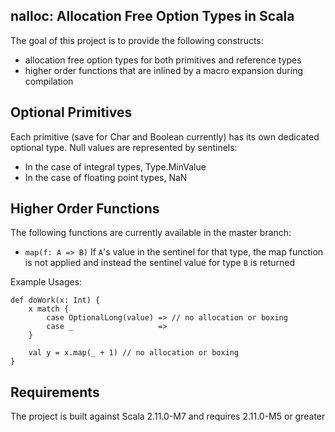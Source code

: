 nalloc: Allocation Free Option Types in Scala
------

The goal of this project is to provide the following constructs:
- allocation free option types for both primitives and reference types
- higher order functions that are inlined by a macro expansion during compilation

Optional Primitives
------

Each primitive (save for Char and Boolean currently) has its own dedicated optional type. Null values are represented by sentinels:
- In the case of integral types, Type.MinValue
- In the case of floating point types, NaN

Higher Order Functions
------

The following functions are currently available in the master branch:
- `map(f: A => B)` If `A`'s value in the sentinel for that type, the map function is not applied and instead the sentinel value for type `B` is returned

Example Usages:
```
def doWork(x: Int) {
    x match {
        case OptionalLong(value) => // no allocation or boxing
        case _                   =>
    }

    val y = x.map(_ + 1) // no allocation or boxing
}
```

Requirements
------

The project is built against Scala 2.11.0-M7 and requires 2.11.0-M5 or greater
